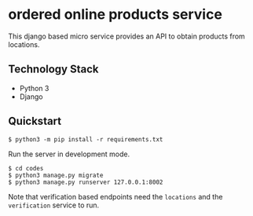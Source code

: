# ordered online products service

This django based micro service provides an API to obtain products from locations.

## Technology Stack

- Python 3
- Django

## Quickstart

```
$ python3 -m pip install -r requirements.txt
```

Run the server in development mode.

```
$ cd codes
$ python3 manage.py migrate
$ python3 manage.py runserver 127.0.0.1:8002
```

Note that verification based endpoints need the `locations` and the `verification` service to run.
